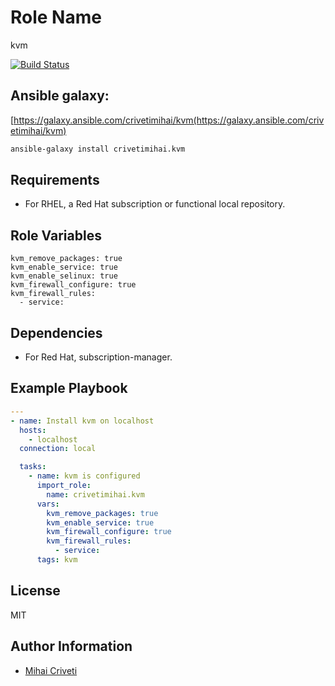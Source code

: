Role Name
=========

kvm

[![Build Status](https://travis-ci.org/cmihai-ansible/kvm.svg?branch=master)](https://travis-ci.org/cmihai-ansible/kvm)

Ansible galaxy:
---------------

[https://galaxy.ansible.com/crivetimihai/kvm(https://galaxy.ansible.com/crivetimihai/kvm)

```bash
ansible-galaxy install crivetimihai.kvm
```

Requirements
------------

- For RHEL, a Red Hat subscription or functional local repository.

Role Variables
--------------

```
kvm_remove_packages: true
kvm_enable_service: true
kvm_enable_selinux: true
kvm_firewall_configure: true
kvm_firewall_rules:
  - service:
```

Dependencies
------------

- For Red Hat, subscription-manager.

Example Playbook
----------------

```yaml
---
- name: Install kvm on localhost
  hosts:
    - localhost
  connection: local

  tasks:
    - name: kvm is configured
      import_role:
        name: crivetimihai.kvm
      vars:
        kvm_remove_packages: true
        kvm_enable_service: true
        kvm_firewall_configure: true
        kvm_firewall_rules:
          - service:
      tags: kvm
```

License
-------

MIT

Author Information
------------------

- [Mihai Criveti](https://www.linkedin.com/in/crivetimihai/)
